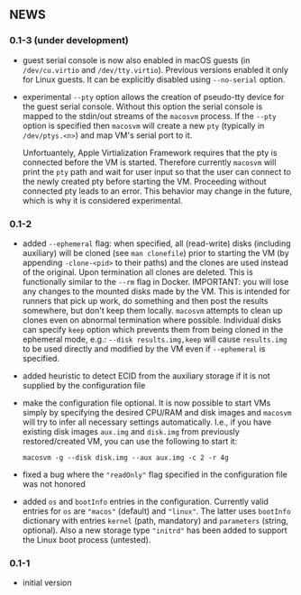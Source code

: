 ## NEWS

### 0.1-3 (under development)

* guest serial console is now also enabled in macOS guests (in `/dev/cu.virtio` and `/dev/tty.virtio`). Previous versions enabled it only for Linux guests. It can be explicitly disabled using `--no-serial` option.

* experimental `--pty` option allows the creation of pseudo-tty device for the guest serial console. Without this option the serial console is mapped to the stdin/out streams of the `macosvm` process. If the `--pty` option is specified then `macosvm` will create a new `pty` (typically in `/dev/ptys.<n>`) and map VM's serial port to it.

  Unfortuantely, Apple Virtialization Framework requires that the pty is connected before the VM is started. Therefore currently `macosvm` will print the `pty` path and wait for user input so that the user can connect to the newly created pty before starting the VM. Proceeding without connected pty leads to an error. This behavior may change in the future, which is why it is considered experimental.


### 0.1-2

* added `--ephemeral` flag: when specified, all (read-write) disks (including auxiliary) will be cloned (see `man clonefile`) prior to starting the VM (by appending `-clone-<pid>` to their paths) and the clones are used instead of the original. Upon termination all clones are deleted. This is functionally similar to the `--rm` flag in Docker. IMPORTANT: you will lose any changes to the mounted disks made by the VM. This is intended for runners that pick up work, do something and then post the results somewhere, but don't keep them locally. `macosvm` attempts to clean up clones even on abnormal termination where possible. Individual disks can specify `keep` option which prevents them from being cloned in the ephemeral mode, e.g.: `--disk results.img,keep` will cause `results.img` to be used directly and modified by the VM even if `--ephemeral` is specified.

* added heuristic to detect ECID from the auxiliary storage if it is not supplied by the configuration file

* make the configuration file optional. It is now possible to start VMs simply by specifying the desired CPU/RAM and disk images and `macosvm` will try to infer all necessary settings automatically. I.e., if you have existing disk images `aux.img` and `disk.img` from previously restored/created VM, you can use the following to start it:
  ```
  macosvm -g --disk disk.img --aux aux.img -c 2 -r 4g
  ```

* fixed a bug where the `"readOnly"` flag specified in the configuration file was not honored

* added `os` and `bootInfo` entries in the configuration. Currently valid entries for `os` are `"macos"` (default) and `"linux"`. The latter uses `bootInfo` dictionary with entries `kernel` (path, mandatory) and `parameters` (string, optional). Also a new storage type `"initrd"` has been added to support the Linux boot process (untested).

### 0.1-1

* initial version
